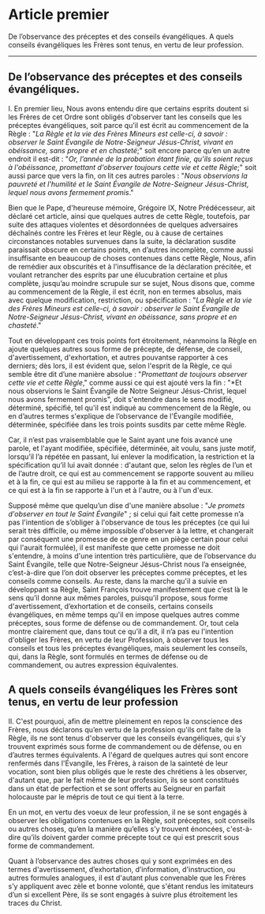 # Article premier

De l’observance des préceptes et des conseils évangéliques. A quels conseils évangéliques les Frères sont tenus, en vertu de leur profession.

***

## De l’observance des préceptes et des conseils évangéliques.

I. En premier lieu, Nous avons entendu dire que certains esprits doutent si les Frères de cet Ordre sont obligés d'observer tant les conseils que les préceptes évangéliques, soit parce qu’il est écrit au commencement de la Règle : "*La Règle et la vie des Frères Mineurs est celle-ci, à savoir : observer le Saint Évangile de Notre-Seigneur Jésus-Christ, vivant en obéissance, sans propre et en chasteté*;" soit encore parce qu’en un autre endroit il est-dit : "*Or, l’année de la probation étant finie, qu’ils soient reçus à l'obéissance, promettant d'observer toujours cette vie et cette Règle*;" soit aussi parce que vers la fin, on lit ces autres paroles : "*Nous observions la pauvreté et l'humilité et le Saint Évangile de Notre-Seigneur Jésus-Christ, lequel nous avons fermement promis*." 

Bien que le Pape, d'heureuse mémoire, Grégoire IX, Notre Prédécesseur, ait déclaré cet article, ainsi que quelques autres de cette Règle, toutefois, par suite des attaques violentes et désordonnées de quelques adversaires déchaînés contre les Frères et leur Règle, ou à cause de certaines circonstances notables survenues dans la suite, la déclaration susdite paraissait obscure en certains points, en d’autres incomplète, comme aussi insuffisante en beaucoup de choses contenues dans cette Règle, Nous, afin de remédier aux obscurités et à l'insuffisance de la déclaration précitée, et voulant retrancher des esprits par une élucubration certaine et plus complète, jusqu’au moindre scrupule sur se sujet, Nous disons que, comme au commencement de la Règle, il est écrit, non en termes absolus, mais avec quelque modification, restriction, ou spécification : "*La Règle et la vie des Frères Mineurs est celle-ci, à savoir : observer le Saint Évangile de Notre-Seigneur Jésus-Christ, vivant en obéissance, sans propre et en chasteté*." 

Tout en développant ces trois points fort étroitement, néanmoins la Règle en ajoute quelques autres sous forme de prêcepte, de défense, de conseil, d'avertissement, d'exhortation, et autres pouvantse rapporter à ces derniers; dès lors, il est évident que, selon l'esprit de la Règle, ce qui semble être dit d’une manière absolue : "*Promettant de toujours observer cette vie et cette Règle*," comme aussi ce qui est ajouté vers la fin : "*Et nous observions le Saint Évangile de Notre Seigneur Jésus-Christ, lequel nous avons fermement promis", doit s'entendre dans le sens modifié, déterminé, spécifié, tel qu'il est indiqué au commencement de la Règle, ou en d’autres termes s'explique de l’observance de l'Évangile modifiée, déterminée, spécifiée dans les trois points susdits par cette même Règle. 

Car, il n’est pas vraisemblable que le Saint ayant une fois avancé une parole, et l'ayant modifiée, spécifiée, déterminée, ait voulu, sans juste motif, lorsqu’il l’a répétée en passant, lui enlever la modification, la restriction et la spécification qu’il lui avait donnée : d'autant que, selon les règles de l’un et de l’autre droit, ce qui est au commencement se rapporte souvent au milieu et à la fin, ce qui est au milieu se rapporte à la fin et au commencement, et ce qui est à la fin se rapporte à l'un et à l'autre, ou à l'un d'eux. 

Supposé même que quelqu’un dise d'une manière absolue : "*Je promets d'observer en tout le Saint Évangile*" ; si celui qui fait cette promesse n’a pas l'intention de s’obliger à l'observance de tous les préceptes (ce qui lui serait très difficile, ou même impossible d'observer à la lettre, et changerait par conséquent une promesse de ce genre en un piège certain pour celui qui l'aurait formulée), il est manifeste que cette promesse ne doit s'entendre, à moins d'une intention très particulière, que de l’observance du Saint Évangile, telle que Notre-Seigneur Jésus-Christ nous l’a enseignée, c’est-à-dire que l’on doit observer les préceptes comme préceptes, et les conseils comme conseils. Au reste, dans la marche qu'il a suivie en développant sa Règle, Saint François trouve manifestement que c’est là le sens qu’il donne aux mêmes paroles, puisqu'il propose, sous forme d'avertissement, d’exhortation et de conseils, certains conseils évangéliques, en même temps qu'il en impose quelques autres comme préceptes, sous forme de défense ou de commandement. Or, tout cela montre clairement que, dans tout ce qu’il a dit, il n’a pas eu l'intention d'obliger les Frères, en vertu de leur Profession, à observer tous les conseils et tous les préceptes évangéliques, mais seulement les conseils, qui, dans la Règle, sont formulés en termes de défense ou de commandement, ou autres expression équivalentes.

## A quels conseils évangéliques les Frères sont tenus, en vertu de leur profession

II. C'est pourquoi, afin de mettre pleinement en repos la conscience des Frères, nous déclarons qu’en vertu de la profession qu'ils ont faite de la Règle, ils ne sont tenus d'observer que les conseils évangéliques, qui s'y trouvent exprimés sous forme de commandement ou de défense, ou en d’autres termes équivalents. A l'égard de quelques autres qui sont encore renfermés dans l'Évangile, les Frères, à raison de la sainteté de leur vocation, sont bien plus obligés que le reste des chrétiens à les observer, d'autant que, par le fait même de leur profession, ils se sont constitués dans un état de perfection et se sont offerts au Seigneur en parfait holocauste par le mépris de tout ce qui tient à la terre. 

En un mot, en vertu des voeux de leur profession, il ne se sont engagés à observer les obligations contenues en la Règle, soit préceptes, soit conseils ou autres choses, qu’en la manière qu’elles s’y trouvent énoncées, c'est-à-dire qu’ils doivent garder comme précepte tout ce qui est prescrit sous forme de commandement. 

Quant à l’observance des autres choses qui y sont exprimées en des termes d'avertissement, d’exhortation, d’information, d'instruction, ou autres formules analogues, il est d'autant plus convenable que les Frères s’y appliquent avec zèle et bonne volonté, que s'étant rendus les imitateurs d’un si excellent Père, ils se sont engagés à suivre plus étroitement les traces du Christ.


